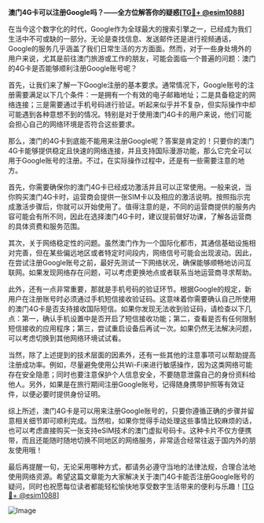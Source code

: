 **澳门4G卡可以注册Google吗？——全方位解答你的疑惑[[TG💪+ @esim1088](https://t.me/s/esim1088)]**

在当今这个数字化的时代，Google作为全球最大的搜索引擎之一，已经成为我们生活中不可或缺的一部分。无论是查找信息、发送邮件还是进行视频通话，Google的服务几乎涵盖了我们日常生活的方方面面。然而，对于一些身处境外的用户来说，尤其是前往澳门旅游或工作的朋友，可能会面临一个普遍的问题：澳门的4G卡是否能够顺利注册Google账号呢？

首先，让我们来了解一下Google注册的基本要求。通常情况下，Google账号的注册需要满足以下几个条件：一是拥有一个有效的电子邮箱地址；二是具备稳定的网络连接；三是需要通过手机号码进行验证。听起来似乎并不复杂，但实际操作中却可能遇到各种意想不到的情况。特别是对于使用澳门4G卡的用户来说，他们可能会担心自己的网络环境是否符合这些要求。

那么，澳门的4G卡到底能不能用来注册Google呢？答案是肯定的！只要你的澳门4G卡能够提供稳定且快速的网络连接，并且支持国际漫游功能，那么它完全可以用于Google账号的注册。不过，在实际操作过程中，还是有一些需要注意的地方。

首先，你需要确保你的澳门4G卡已经成功激活并且可以正常使用。一般来说，当你购买澳门4G卡时，运营商会提供一张SIM卡以及相应的激活说明。按照指示完成激活步骤后，你就可以开始使用了。值得注意的是，不同的运营商提供的服务内容可能会有所不同，因此在选择澳门4G卡时，建议提前做好功课，了解各运营商的具体资费和服务范围。

其次，关于网络稳定性的问题。虽然澳门作为一个国际化都市，其通信基础设施相对完善，但在某些偏远地区或者特定时间段内，网络信号可能会出现波动。因此，在尝试注册Google账号之前，最好先测试一下网络状况，确保能够顺畅地访问互联网。如果发现网络存在问题，可以考虑更换地点或者联系当地运营商寻求帮助。

此外，还有一点非常重要，那就是手机号码的验证环节。根据Google的规定，新用户在注册账号时必须通过手机短信接收验证码。这意味着你需要确认自己所使用的澳门4G卡是否支持接收国际短信。如果你发现无法收到验证码，请检查以下几点：第一，确认手机设置中是否开启了短信接收功能；第二，查看是否有任何限制短信接收的应用程序；第三，尝试重启设备后再试一次。如果仍然无法解决问题，可以考虑切换到其他网络环境试试看。

当然，除了上述提到的技术层面的因素外，还有一些其他的注意事项可以帮助提高注册成功率。例如，尽量避免使用公共Wi-Fi来进行敏感操作，因为这类网络可能存在安全隐患；同时也要注意保护个人信息安全，不要随意泄露自己的身份资料给他人。另外，如果是在旅行期间注册Google账号，记得随身携带护照等有效证件，以便必要时提供身份证明。

综上所述，澳门4G卡是可以用来注册Google账号的，只要你遵循正确的步骤并留意相关细节即可顺利完成。当然啦，如果你觉得手动处理这些事情比较麻烦的话，也可以考虑直接购买一张支持eSIM技术的澳门虚拟号码卡。这种卡片不仅方便携带，而且还能随时随地切换不同地区的网络服务，非常适合经常往返于国内外的朋友使用哦！

最后再提醒一句，无论采用哪种方式，都请务必遵守当地的法律法规，合理合法地使用网络资源。希望这篇文章能为大家解决关于澳门4G卡能否注册Google账号的疑问，同时也祝愿每位读者都能轻松愉快地享受数字生活带来的便利与乐趣！[[TG💪+ @esim1088](https://t.me/s/esim1088)]  

![Image](https://i.postimg.cc/4NQfJmqS/Snipaste-2025-05-13-00-14-12.png)